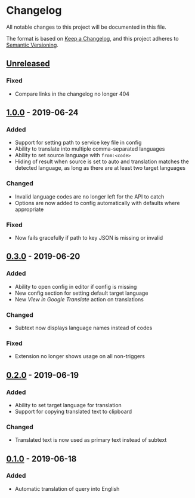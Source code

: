 # Changelog

All notable changes to this project will be documented in this file.

The format is based on [Keep a Changelog](https://keepachangelog.com/en/1.0.0/),
and this project adheres to [Semantic Versioning](https://semver.org/spec/v2.0.0.html).


## [Unreleased]
### Fixed
* Compare links in the changelog no longer 404


## [1.0.0] - 2019-06-24
### Added
* Support for setting path to service key file in config
* Ability to translate into multiple comma-separated languages
* Ability to set source language with `from:<code>`
* Hiding of result when source is set to auto and translation matches the
  detected language, as long as there are at least two target languages

### Changed
* Invalid language codes are no longer left for the API to catch
* Options are now added to config automatically with defaults where appropriate

### Fixed
* Now fails gracefully if path to key JSON is missing or invalid


## [0.3.0] - 2019-06-20
### Added
* Ability to open config in editor if config is missing
* New config section for setting default target language
* New *View in Google Translate* action on translations

### Changed
* Subtext now displays language names instead of codes

### Fixed
* Extension no longer shows usage on all non-triggers


## [0.2.0] - 2019-06-19
### Added
* Ability to set target language for translation
* Support for copying translated text to clipboard

### Changed
* Translated text is now used as primary text instead of subtext


## [0.1.0] - 2019-06-18
### Added
* Automatic translation of query into English


[Unreleased]: https://github.com/dshoreman/albert-translate/compare/1.0.0...develop
[1.0.0]: https://github.com/dshoreman/albert-translate/compare/0.3.0...1.0.0
[0.3.0]: https://github.com/dshoreman/albert-translate/compare/0.2.0...0.3.0
[0.2.0]: https://github.com/dshoreman/albert-translate/compare/0.1.0...0.2.0
[0.1.0]: https://github.com/dshoreman/albert-translate/releases/tag/0.1.0
